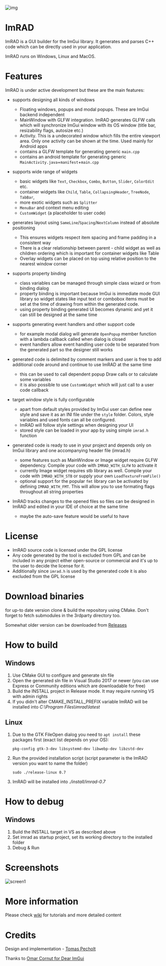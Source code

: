 ![img](https://github.com/tpecholt/imrad/actions/workflows/cmake.yml/badge.svg)

# ImRAD

ImRAD is a GUI builder for the ImGui library. It generates and parses C++ code which can be directly used in your application.  

ImRAD runs on Windows, Linux and MacOS. 

# Features

ImRAD is under active development but these are the main features:

* supports designing all kinds of windows
  * Floating windows, popups and modal popups. These are ImGui backend independent
  * MainWindow with GLFW integration. ImRAD generates GLFW calls which will synchronize ImGui window with its OS window (title bar, resizability flags, autosize etc.)
  * Activity. This is a undecorated window which fills the entire viewport area. Only one activity can be shown at the time. Used mainly for Android apps  
  * contains a GLFW template for generating generic `main.cpp`
  * contains an android template for generating generic `MainActivity.java`+`manifest`+`main.cpp`
  
* supports wide range of widgets
  
  * basic widgets like `Text`, `Checkbox`, `Combo`, `Button`, `Slider`, `ColorEdit` etc.
  * container widgets like `Child`, `Table`, `CollapsingHeader`, `TreeNode`, `TabBar`,
  * more exotic widgets such as `Splitter`
  * `MenuBar` and context menu editing
  * `CustomWidget` (a placeholder to user code)

* generates layout using `SameLine`/`Spacing`/`NextColumn` instead of absolute positioning 
  
  * This ensures widgets respect item spacing and frame padding in a consistent way
  * There is a clear relationship between parent - child widget as well as children ordering which is important for container widgets like Table
  * Overlay widgets can be placed on top using relative position to the nearest window corner

* supports property binding 
  
  * class variables can be managed through simple class wizard or from binding dialog
  * property binding is important because ImGui is immediate mode GUI library so widget states like input text or combobox items must be set at the time of drawing from within the generated code. 
  * using property binding generated UI becomes dynamic and yet it can still be designed at the same time  

* supports generating event handlers and other support code
  
  * for example modal dialog will generate `OpenPopup` member function with a lambda callback called when dialog is closed
  * event handlers allow event handling user code to be separated from the generated part so the designer still works

* generated code is delimited by comment markers and user is free to add additional code around and continue to use ImRAD at the same time
  
  * this can be used to call dependent popup Draw calls or to calculate some variables
  * it is also possible to use `CustomWidget` which will just call to a user code callback

* target window style is fully configurable
  * apart from default styles provided by ImGui user can define new style and save it as an INI file under the `style` folder. Colors, style variables and used fonts can all be configured.
  * ImRAD will follow style settings when designing your UI
  * stored style can be loaded in your app by using simple `imrad.h` function  

* generated code is ready to use in your project and depends only on ImGui library and one accompanying header file (imrad.h)

  * some features such as MainWindow or Image widget require GLFW dependency. Compile your code with `IMRAD_WITH_GLFW` to activate it
  * currently Image widget requires stb library as well. Compile your code with `IMRAD_WITH_STB` or supply your own `LoadTextureFromFile()`
  * optional support for the popular `fmt` library can be activated by defining `IMRAD_WITH_FMT`. This will allow you to use formating flags throughout all string properties  

* ImRAD tracks changes to the opened files so files can be designed in ImRAD and edited in your IDE of choice at the same time
  
  * maybe the auto-save feature would be useful to have 

# License

* ImRAD source code is licensed under the GPL license 
* Any code generated by the tool is excluded from GPL and can be included in any project either open-source or commercial and it's up to the user to decide the license for it. 
* Additionally since `imrad.h` is used by the generated code it is also excluded from the GPL license  

# Download binaries

for up-to date version clone & build the repository using CMake. Don't forget to fetch submodules in the 3rdparty directory too.

Somewhat older version can be downloaded from [Releases](https://github.com/tpecholt/imrad/releases)

# How to build

## Windows
1. Use CMake GUI to configure and generate sln file
2. Open the generated sln file in Visual Studio 2017 or newer (you can use Express or Community editions which are downloadable for free)
3. Build the INSTALL project in Release mode. It may require running VS with admin rights
4. If you didn't alter CMAKE_INSTALL_PREFIX variable ImRAD will be installed into *C:\Program Files\imrad\latest*

## Linux
1. Due to the GTK FileOpen dialog you need to `apt install` these packages first (exact list depends on your OS):
   
   `pkg-config gtk-3-dev libsystemd-dev libwebp-dev libzstd-dev`

3. Run the provided installation script (script parameter is the ImRAD version you want to name the folder) 

   ```sudo ./release-linux 0.7```

4. ImRAD will be installed into *./install/imrad-0.7*

# How to debug
   
## Windows

1. Build the INSTALL target in VS as described above
2. Set imrad as startup project, set its working directory to the installed folder
3. Debug & Run

# Screenshots

![screen1](https://github.com/tpecholt/imrad/blob/main/doc/screen1.png)

# More information

Please check [wiki](https://github.com/tpecholt/imrad/wiki) for tutorials and more detailed content

# Credits

Design and implementation - [Tomas Pecholt](https://github.com/tpecholt)

Thanks to [Omar Cornut for Dear ImGui](https://github.com/ocornut/imgui)

